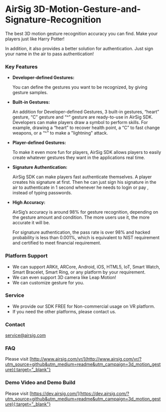 # AirSig 3D-Motion-Gesture-and-Signature-Recognition

The best 3D motion gesture recognition accuracy you can find. Make your players just like Harry Potter!

In addition, it also provides a better solution for authentication. Just sign your name in the air to pass authentication!

### Key Features

* **Developer-defined Gestures:**

  You can define the gestures you want to be recognized, by giving gesture samples.

* **Built-in Gestures:**

  An addition for Developer-defined Gestures, 3 built-in gestures, “heart” gesture, “C” gesture and “^” gesture are ready-to-use in AirSig SDK. Developers can make players draw a symbol to perform skills. For example, drawing a “heart” to recover health point, a “C” to fast change weapons, or a “^” to make a "lightning" attack.

* **Player-defined Gestures:**

  To make it even more fun for players, AirSig SDK allows players to easily create whatever gestures they want in the applications real time.

* **Signature Authentication:**

  AirSig SDK can make players fast authenticate themselves. A player creates his signature at first. Then he can just sign his signature in the air to authenticate in 1 second whenever he needs to login or pay , instead of typing passwords. 
  
* **High Accuracy:**

  AirSig’s accuracy is around 98% for gesture recognition, depending on the gesture amount and condition. The more users use it, the more accurate it will be.
  
  For signature authentication, the pass rate is over 98% and hacked probability is less than 0.001%, which is equivalent to NIST requirement and certified to meet financial requirement.

### Platform Support

* We can support ARKit, ARCore, Android, iOS, HTML5, IoT, Smart Watch, Smart Bracelet, Smart Ring, or any platform by your requirement.
* We can even support 3D camera like Leap Motion!
* We can customize gesture for you.

### Service

* We provide our SDK FREE for Non-commercial usage on VR platform.
* If you need the other platforms, please contact us.

### Contact

[service@airsig.com](mailto:service@airsig.com)

### FAQ

Please visit [http://www.airsig.com/vr/](http://www.airsig.com/vr/?utm_source=github&utm_medium=readme&utm_campaign=3d_motion_gesture){:target="_blank"}

### Demo Video and Demo Build

Please visit [https://dev.airsig.com/](https://dev.airsig.com/?utm_source=github&utm_medium=readme&utm_campaign=3d_motion_gesture){:target="_blank"}



